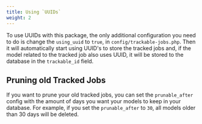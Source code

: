 ```yaml
---
title: Using `UUIDs`
weight: 2
---
```


To use UUIDs with this package, the only additional configuration you need to do is change the `using_uuid` to `true`, in `config/trackable-jobs.php`.
Then it will automatically start using UUID's to store the tracked jobs and, if the model related to the tracked job
also uses UUID, it will be stored to the database in the `trackable_id` field.

## Pruning old Tracked Jobs
If you want to prune your old tracked jobs, you can set the `prunable_after` config with the amount of days you want your models
to keep in your database. For example, if you set the `prunable_after` to `30`, all models older than 30 days
will be deleted.